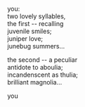 

you:  
two lovely syllables,  
the first -- recalling  
juvenile smiles;  
juniper love;  
junebug summers...  

the second -- a peculiar  
antidote to aboulia;  
incandenscent as thulia;  
brilliant magnolia...  

you  

